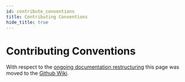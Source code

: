 ```yaml
---
id: contribute_conventions
title: Contributing Conventions
hide_title: true
---
```


# Contributing Conventions

With respect to the [ongoing documentation restructuring](https://github.com/magma/magma/issues/9848) this page was moved to the [Github Wiki](https://github.com/magma/magma/wiki/Contributing-Code-Conventions).
